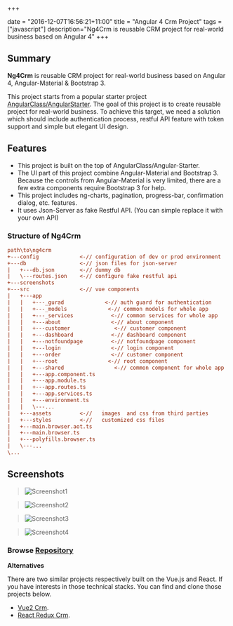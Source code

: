 +++

date = "2016-12-07T16:56:21+11:00"
title = "Angular 4 Crm Project"
tags = ["javascript"]
description="Ng4Crm is reusable CRM project for real-world business based on Angular 4"
+++

## Summary

**Ng4Crm** is reusable CRM project for real-world business based on Angular 4, Angular-Material & Bootstrap 3.

 This project starts from a popular starter project [AngularClass/AngularStarter](https://github.com/AngularClass/angular-starter). The goal of this project is to create reusable project for real-world business. To achieve this target, we need a solution which should include authentication process, restful API feature with token support and simple but elegant UI design. 




## __Features__

* This project is built on the top of AngularClass/Angular-Starter. 
* The UI part of this project combine Angular-Material and Bootstrap 3. Because the controls from Angular-Material is very limited, there are a few extra components require Bootstrap 3 for help. 
* This project includes ng-charts, pagination, progress-bar, confirmation dialog, etc. features.
* It uses Json-Server as fake Restful API. (You can simple replace it with your own API)

### Structure of Ng4Crm

``` ini
path\to\ng4crm
+---config             <-// configuration of dev or prod environment
+---db                 <-// json files for json-server
|   +---db.json        <-// dummy db
|   \---routes.json    <-// configure fake restful api
+---screenshots
+---src                <-// vue components 
|   +---app
|   |   +---_gurad             <-// auth guard for authentication
|   |   +---_models             <-// common models for whole app
|   |   +---_services            <-// common services for whole app
|   |   +---about                <-// about component   
|   |   +---customer              <-// customer component
|   |   +---dashboard            <-// dashboard component  
|   |   +---notfoundpage         <-// notfoundpage component  
|   |   +---login                <-// login component  
|   |   +---order                <-// customer component 
|   |   +---root                <-// root component 
|   |   +---shared                <-// common component for whole app
|   |   +---app.component.ts
|   |   +---app.module.ts
|   |   +---app.routes.ts
|   |   +---app.services.ts
|   |   +---environment.ts
|   |   \---...
|   +---assets         <-//   images  and css from third parties
|   +---styles         <-//   customized css files
|   +---main.browser.aot.ts     
|   +---main.browser.ts  
|   +---polyfills.browser.ts  
|   \---...
\...

```


## Screenshots

> ![Screenshot1](/img/ng4crm-screenshot-1.jpg)

> ![Screenshot2](/img/ng4crm-screenshot-2.jpg)

> ![Screenshot3](/img/ng4crm-screenshot-3.jpg)

> ![Screenshot4](/img/ng4crm-screenshot-4.jpg)



### Browse [Repository](https://github.com/harryho/ng4crm.git)


__Alternatives__

There are two similar projects respectively built on the Vue.js and React. If you have interests in those technical stacks. You can find and clone those projects below.

* [Vue2 Crm](/projects/reetek-vue2-crm).
* [React Redux Crm](/projects/reetek-react-crm).
